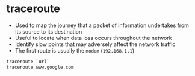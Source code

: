 # traceroute

- Used to map the journey that a packet of information undertakes from its source to its destination
- Useful to locate when data loss occurs throughout the network
- Identify slow points that may adversely affect the network traffic
- The first route is usually the `modem` (`192.168.1.1`)

```sh
traceroute `url`
traceroute www.google.com
```
